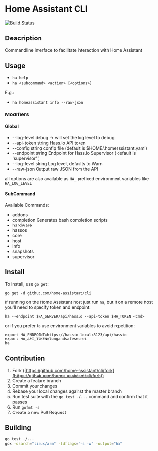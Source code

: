 # Home Assistant CLI

[![Build Status](https://travis-ci.org/home-assistant/cli.svg?branch=master)](https://travis-ci.org/home-assistant/cli)

## Description

Commandline interface to facilitate interaction with Home Assistant

## Usage

- `ha help`
- `ha <subcommand> <action> [<options>]`

E.g.:

- `ha homeassistant info --raw-json`

### Modifiers

#### Global

- --log-level debug -> will set the log level to debug
- --api-token string   Hass.io API token
- --config string      config file (default is $HOME/.homeassistant.yaml)
- --endpoint string    Endpoint for Hass.io Supervisor ( default is 'supervisor' )
- --log-level string   Log level, defaults to Warn
- --raw-json           Output raw JSON from the API

all options are also available as `HA_` prefixed environment variables like `HA_LOG_LEVEL`

#### SubCommand

Available Commands:

- addons
- completion    Generates bash completion scripts
- hardware
- hassos
- core
- host
- info
- snapshots
- supervisor

## Install

To install, use `go get`:

`go get -d github.com/home-assistant/cli`

If running on the Home Assistant host just run `ha`, but if on a remote host you'll need to specify token and endpoint:

```shell
ha --endpoint $HA_SERVER/api/hassio --api-token $HA_TOKEN <cmd>
```

or if you prefer to use environment variables to avoid repetition:

```shell
export HA_ENDPOINT=https://hassio.local:8123/api/hassio
export HA_API_TOKEN=longandsafesecret
ha
```

## Contribution

1. Fork ([https://github.com/home-assistant/cli/fork](https://github.com/home-assistant/cli/fork))
1. Create a feature branch
1. Commit your changes
1. Rebase your local changes against the master branch
1. Run test suite with the `go test ./...` command and confirm that it passes
1. Run `gofmt -s`
1. Create a new Pull Request

## Building

```bash
go test ./...
gox -osarch="linux/arm" -ldflags="-s -w" -output="ha"
```
